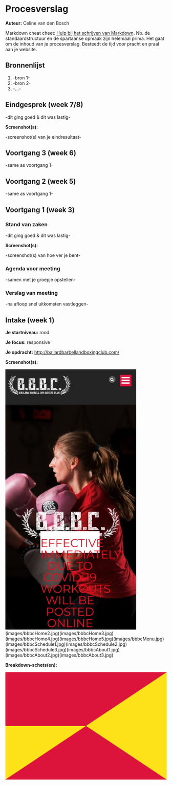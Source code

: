 # Procesverslag
**Auteur:** Celine van den Bosch

Markdown cheat cheet: [Hulp bij het schrijven van Markdown](https://github.com/adam-p/markdown-here/wiki/Markdown-Cheatsheet). Nb. de standaardstructuur en de spartaanse opmaak zijn helemaal prima. Het gaat om de inhoud van je procesverslag. Besteedt de tijd voor pracht en praal aan je website.



## Bronnenlijst
1. -bron 1-
2. -bron 2-
3. -...-



## Eindgesprek (week 7/8)

-dit ging goed & dit was lastig-

**Screenshot(s):**

-screenshot(s) van je eindresultaat-



## Voortgang 3 (week 6)

-same as voortgang 1-



## Voortgang 2 (week 5)

-same as voortgang 1-



## Voortgang 1 (week 3)

### Stand van zaken

-dit ging goed & dit was lastig-

**Screenshot(s):**

-screenshot(s) van hoe ver je bent-

### Agenda voor meeting

-samen met je groepje opstellen-

### Verslag van meeting

-na afloop snel uitkomsten vastleggen-



## Intake (week 1)

**Je startniveau:** rood

**Je focus:** responsive

**Je opdracht:** <http://ballardbarbellandboxingclub.com/>

**Screenshot(s):**

![screenshot(s) die een goed beeld geven van de website die je gaat maken](images/bbbcHome1.JPG)(images/bbbcHome2.jpg)(images/bbbcHome3.jpg)(images/bbbcHome4.jpg)(images/bbbcHome5.jpg)(images/bbbcMenu.jpg)(images/bbbcSchedule1.jpg)(images/bbbcSchedule2.jpg)
(images/bbbcSchedule3.jpg)(images/bbbcAbout1.jpg)(images/bbbcAbout2.jpg)(images/bbbcAbout3.jpg)



**Breakdown-schets(en):**

![-voorlopige breakdownschets(en) van een of beide pagina's van de site die je gaat maken-](images/dummy-image.svg)
